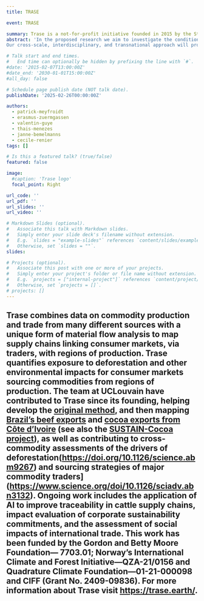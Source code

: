 ```yaml
---
title: TRASE

event: TRASE

summary: Trase is a not-for-profit initiative founded in 2015 by the Stockholm Environment Institute and Global Canopy to bring transparency to deforestation and agricultural commodity trade.
abstract: 'In the proposed research we aim to investigate the conditions under which supply chain sustainability initiatives (SSIs) can lead to reduced deforestation and increased shade-​tree cover in cocoa production systems and, in turn, a triple-​win of increased biodiversity, climate change mitigation, and livelihood resilience.
Our cross-​scale, interdisciplinary, and transnational approach will provide insights into the on-​the-ground impacts of existing SSIs in the cocoa sector and the potential impacts of scaling up SSIs to reduce deforestation and enhance shade-​tree cover. Furthermore, it will clarify the role that agroforestry can play in helping deliver multiple sustainability objectives: protecting biodiversity, climate mitigation, and improved farmer livelihoods. It thus aligns well with the EU’s efforts to step up action to protect and restore the world’s forests.'

# Talk start and end times.
#   End time can optionally be hidden by prefixing the line with `#`.
#date: '2015-02-07T13:00:00Z'
#date_end: '2030-01-01T15:00:00Z'
#all_day: false

# Schedule page publish date (NOT talk date).
publishDate: '2025-02-26T00:00:00Z'

authors: 
  - patrick-meyfroidt
  - erasmus-zuermgassen
  - valentin-guye
  - thais-menezes
  - janne-bemelmanns
  - cecile-renier
tags: []

# Is this a featured talk? (true/false)
featured: false

image:
  #caption: 'Trase logo'
  focal_point: Right

url_code: ''
url_pdf: ''
url_slides: ''
url_video: ''

# Markdown Slides (optional).
#   Associate this talk with Markdown slides.
#   Simply enter your slide deck's filename without extension.
#   E.g. `slides = "example-slides"` references `content/slides/example-slides.md`.
#   Otherwise, set `slides = ""`.
slides:

# Projects (optional).
#   Associate this post with one or more of your projects.
#   Simply enter your project's folder or file name without extension.
#   E.g. `projects = ["internal-project"]` references `content/project/deep-learning/index.md`.
#   Otherwise, set `projects = []`.
# projects: []
---
```


Trase combines data on commodity production and trade from many different sources with a unique form of material flow analysis to map supply chains linking consumer markets, via traders, with regions of production. Trase quantifies exposure to deforestation and other environmental impacts for consumer markets sourcing commodities from regions of production.
The team at UCLouvain have contributed to Trase since its founding, helping develop the [original method](http://www.sciencedirect.com/science/article/pii/S0921800915000427), and then mapping [Brazil’s beef exports](https://www.pnas.org/doi/10.1073/pnas.2003270117) and [cocoa exports from Côte d’Ivoire](https://iopscience.iop.org/article/10.1088/1748-9326/acad8e) (see also the [SUSTAIN-Cocoa project](https://landsystems-lab.earth/project/sustaincocoa/)), as well as contributing to cross-commodity assessments of the drivers of deforestation(https://doi.org/10.1126/science.abm9267) and sourcing strategies of major commodity traders](https://www.science.org/doi/10.1126/sciadv.abn3132).
Ongoing work includes the application of AI to improve traceability in cattle supply chains, impact evaluation of corporate sustainability commitments, and the assessment of social impacts of international trade.
This work has been funded by the Gordon and Betty Moore Foundation— 7703.01; Norway’s International Climate and Forest Initiative—QZA-21/0156 and Quadrature Climate Foundation—01-21-000098 and CIFF (Grant No. 2409-09836).
For more information about Trase visit https://trase.earth/. 
---